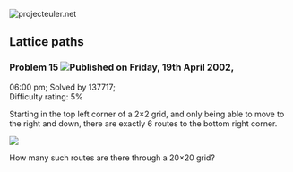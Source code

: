 ![projecteuler.net](images/print_page_logo.png)

## Lattice paths

### Problem 15 ![](images/icon_info.png)Published on Friday, 19th April 2002,
06:00 pm; Solved by 137717;  
Difficulty rating: 5%

Starting in the top left corner of a 2×2 grid, and only being able to move to
the right and down, there are exactly 6 routes to the bottom right corner.

![](project/images/p015.gif)

How many such routes are there through a 20×20 grid?

  
  

